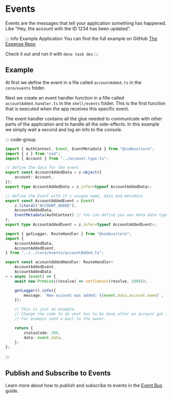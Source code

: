 # Events

Events are the messages that tell your application something has happened.  
Like "Hey, the account with the ID 1234 has been updated".

::: info Example Application
You can find the full example on GitHub [The Expense Repo](https://github.com/overlap-dev/Nimbus/tree/main/examples/the-expense)

Check it out and run it with `deno task dev`
:::

## Example

At first we define the event in a file called `accountAdded.ts` in the `core/events` folder.

Next we create an event handler function in a fille called `accountAdded.handler.ts` in the `shell/events` folder. This is the first function that is executed when the app receives this specific event.

The event handler contains all the glue needed to communicate with other parts of the application and to handle all the side-effects. In this example we simply wait a second and log an info to the console.

::: code-group

```typescript [Core]
import { AuthContext, Event, EventMetadata } from "@nimbus/core";
import { z } from "zod";
import { Account } from "../account.type.ts";

// Define the data for the event
export const AccountAddedData = z.object({
    account: Account,
});
export type AccountAddedData = z.infer<typeof AccountAddedData>;

// Define the Event with it's unique name, data and metadata
export const AccountAddedEvent = Event(
    z.literal("ACCOUNT_ADDED"),
    AccountAddedData,
    EventMetadata(AuthContext) // You can define you own meta data type if needed
);
export type AccountAddedEvent = z.infer<typeof AccountAddedEvent>;
```

```typescript [Shell]
import { getLogger, RouteHandler } from "@nimbus/core";
import {
    AccountAddedData,
    AccountAddedEvent,
} from "../../core/events/accountAdded.ts";

export const accountAddedHandler: RouteHandler<
    AccountAddedEvent,
    AccountAddedData
> = async (event) => {
    await new Promise((resolve) => setTimeout(resolve, 1000));

    getLogger().info({
        message: `New account was added: ${event.data.account.name}`,
    });

    // This is just an example.
    // Change the code to do what has to be done after an account got added.
    // For example send a mail to the owner.

    return {
        statusCode: 200,
        data: event.data,
    };
};
```

:::

## Publish and Subscribe to Events

Learn more about how to publish and subscribe to events in the [Event Bus](/guide/core/event-bus.md) guide.
